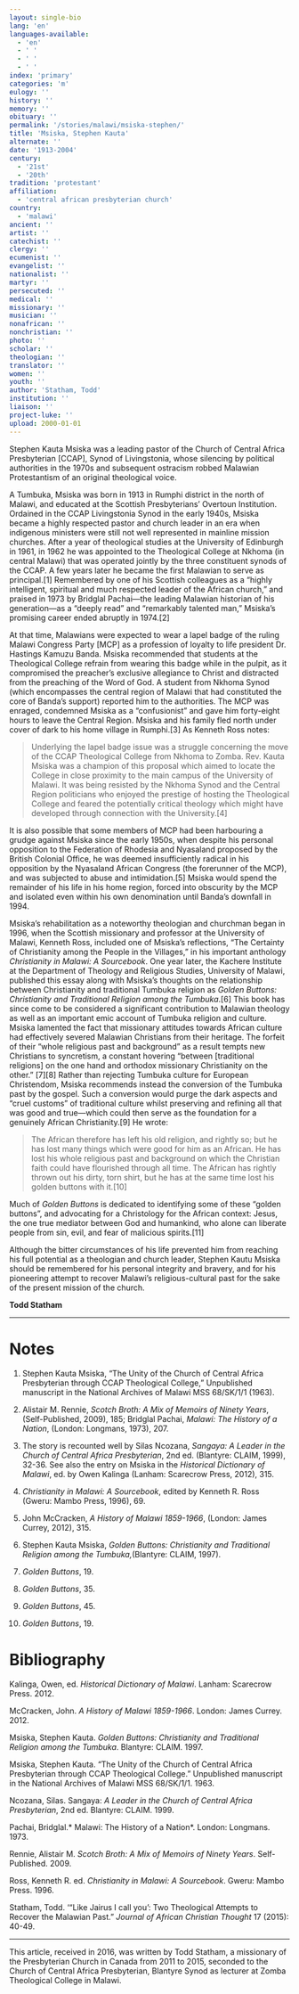 ```yaml
---
layout: single-bio
lang: 'en'
languages-available:
  - 'en'
  - ' '
  - ' '
  - ' '
index: 'primary'
categories: 'm'
eulogy: ''
history: ''
memory: ''
obituary: ''
permalink: '/stories/malawi/msiska-stephen/'
title: 'Msiska, Stephen Kauta'
alternate: ''
date: '1913-2004'
century:
  - '21st'
  - '20th'
tradition: 'protestant'
affiliation:
  - 'central african presbyterian church'
country:
  - 'malawi'
ancient: ''
artist: ''
catechist: ''
clergy: ''
ecumenist: ''
evangelist: ''
nationalist: ''
martyr: ''
persecuted: ''
medical: ''
missionary: ''
musician: ''
nonafrican: ''
nonchristian: ''
photo: ''
scholar: ''
theologian: ''
translator: ''
women: ''
youth: ''
author: 'Statham, Todd'
institution: ''
liaison: ''
project-luke: ''
upload: 2000-01-01
---
```



Stephen Kauta Msiska was a leading pastor of the Church of Central Africa Presbyterian [CCAP], Synod of Livingstonia, whose silencing by political authorities in the 1970s and subsequent ostracism robbed Malawian Protestantism of an original theological voice.

A Tumbuka, Msiska was born in 1913 in Rumphi district in the north of Malawi, and educated at the Scottish Presbyterians’ Overtoun Institution. Ordained in the CCAP Livingstonia Synod in the early 1940s, Msiska became a highly respected pastor and church leader in an era when indigenous ministers were still not well represented in mainline mission churches. After a year of theological studies at the University of Edinburgh in 1961, in 1962 he was appointed to the Theological College at Nkhoma (in central Malawi) that was operated jointly by the three constituent synods of the CCAP. A few years later he became the first Malawian to serve as principal.[1] Remembered by one of his Scottish colleagues as a “highly intelligent, spiritual and much respected leader of the African church,” and praised in 1973 by Bridglal Pachai—the leading Malawian historian of his generation—as a “deeply read” and “remarkably talented man,” Msiska’s promising career ended abruptly in 1974.[2]

At that time, Malawians were expected to wear a lapel badge of the ruling Malawi Congress Party [MCP] as a profession of loyalty to life president Dr. Hastings Kamuzu Banda. Msiska recommended that students at the Theological College refrain from wearing this badge while in the pulpit, as it compromised the preacher’s exclusive allegiance to Christ and distracted from the preaching of the Word of God. A student from Nkhoma Synod (which encompasses the central region of Malawi that had constituted the core of Banda’s support) reported him to the authorities. The MCP was enraged, condemned Msiska as a “confusionist” and gave him forty-eight hours to leave the Central Region. Msiska and his family fled north under cover of dark to his home village in Rumphi.[3] As Kenneth Ross notes:
> 
> Underlying the lapel badge issue was a struggle concerning the move of the CCAP  Theological College from Nkhoma to Zomba. Rev. Kauta Msiska was a champion of this  proposal which aimed to locate the College in close proximity to the main campus of the  University of Malawi. It was being resisted by the Nkhoma Synod and the Central Region  politicians who enjoyed the prestige of hosting the Theological College and feared the  potentially critical theology which might have developed through connection with the University.[4]

It is also possible that some members of MCP had been harbouring a grudge against Msiska since the early 1950s, when despite his personal opposition to the Federation of Rhodesia and Nyasaland proposed by the British Colonial Office, he was deemed insufficiently radical in his opposition by the Nyasaland African Congress (the forerunner of the MCP), and was subjected to abuse and intimidation.[5] Msiska would spend the remainder of his life in his home region, forced into obscurity by the MCP and isolated even within his own denomination until Banda’s downfall in 1994.

Msiska’s rehabilitation as a noteworthy theologian and churchman began in 1996, when the Scottish missionary and professor at the University of Malawi, Kenneth Ross, included one of Msiska’s reflections, “The Certainty of Christianity among the People in the Villages,” in his important anthology *Christianity in Malawi: A Sourcebook*. One year later, the Kachere Institute at the Department of Theology and Religious Studies, University of Malawi, published this essay along with Msiska’s thoughts on the relationship between Christianity and traditional Tumbuka religion as *Golden Buttons: Christianity and Traditional Religion among the Tumbuka*.[6] This book has since come to be considered a significant contribution to Malawian theology as well as an important emic account of Tumbuka religion and culture. Msiska lamented the fact that missionary attitudes towards African culture had effectively severed Malawian Christians from their heritage. The forfeit of their “whole religious past and background” as a result tempts new Christians to syncretism, a constant hovering “between [traditional religions] on the one hand and orthodox missionary Christianity on the other.” [7][8] Rather than rejecting Tumbuka culture for European Christendom, Msiska recommends instead the conversion of the Tumbuka past by the gospel. Such a conversion would purge the dark aspects and “cruel customs” of traditional culture whilst preserving and refining all that was good and true—which could then serve as the foundation for a genuinely African Christianity.[9] He wrote:

> 
> The African therefore has left his old religion, and rightly so; but he has lost many things which were good for him as an African. He has lost his whole religious past and background on which the Christian faith could have flourished through all time. The African has rightly thrown out his dirty, torn shirt, but he has at the same time lost his  golden buttons with it.[10]

Much of *Golden Buttons* is dedicated to identifying some of these “golden buttons”, and advocating for a Christology for the African context: Jesus, the one true mediator between God and humankind, who alone can liberate people from sin, evil, and fear of malicious spirits.[11]

Although the bitter circumstances of his life prevented him from reaching his full potential as a theologian and church leader, Stephen Kautu Msiska should be remembered for his personal integrity and bravery, and for his pioneering attempt to recover Malawi’s religious-cultural past for the sake of the present mission of the church.

**Todd Statham**

---

# Notes
1. Stephen Kauta Msiska, “The Unity of the Church of Central Africa Presbyterian through CCAP Theological College,” Unpublished manuscript in the National Archives of Malawi MSS 68/SK/1/1 (1963).

2. Alistair M. Rennie, *Scotch Broth: A Mix of Memoirs of Ninety Years*, (Self-Published, 2009), 185; Bridglal Pachai, *Malawi: The History of a Nation*, (London: Longmans, 1973), 207.

3. The story is recounted well by Silas Ncozana, *Sangaya: A Leader in the Church of Central Africa Presbyterian*, 2nd ed. (Blantyre: CLAIM, 1999), 32-36. See also the entry on Msiska in the *Historical Dictionary of Malawi*, ed. by Owen Kalinga (Lanham: Scarecrow Press, 2012), 315.

4. *Christianity in Malawi: A Sourcebook*, edited by Kenneth R. Ross (Gweru: Mambo Press, 1996), 69.

5. John McCracken, *A History of Malawi 1859-1966*, (London: James Currey, 2012), 315.

6. Stephen Kauta Msiska, *Golden Buttons: Christianity and Traditional Religion among the Tumbuka,*(Blantyre: CLAIM, 1997).

7. *Golden Buttons*, 19.

8. *Golden Buttons*, 35.

9. *Golden Buttons*, 45.

10. *Golden Buttons*, 19.

# Bibliography
Kalinga, Owen, ed. *Historical Dictionary of Malawi*. Lanham: Scarecrow Press. 2012.

McCracken, John. *A History of Malawi 1859-1966*. London: James Currey. 2012.

Msiska, Stephen Kauta. *Golden Buttons: Christianity and Traditional Religion among the Tumbuka*. Blantyre: CLAIM. 1997.

Msiska, Stephen Kauta. “The Unity of the Church of Central Africa Presbyterian through CCAP Theological College.” Unpublished manuscript in the National Archives of Malawi MSS 68/SK/1/1. 1963.

Ncozana, Silas. Sangaya: *A Leader in the Church of Central Africa Presbyterian*, 2nd ed. Blantyre: CLAIM. 1999.

Pachai, Bridglal.* Malawi: The History of a Nation*. London: Longmans. 1973.

Rennie, Alistair M. *Scotch Broth: A Mix of Memoirs of Ninety Years*. Self-Published. 2009.

Ross, Kenneth R. ed. *Christianity in Malawi: A Sourcebook*. Gweru: Mambo Press. 1996.

Statham, Todd. ‘“Like Jairus I call you’: Two Theological Attempts to Recover the Malawian Past.” *Journal of African Christian Thought* 17 (2015): 40-49.

---

This article, received in 2016, was written by Todd Statham, a missionary of the Presbyterian Church in Canada from 2011 to 2015, seconded to the Church of Central Africa Presbyterian, Blantyre Synod as lecturer at Zomba Theological College in Malawi.